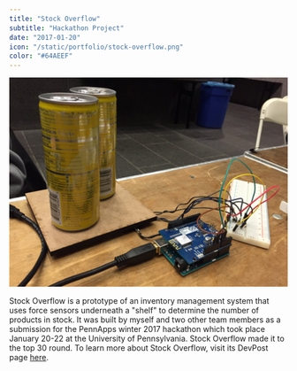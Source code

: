 ```yaml
---
title: "Stock Overflow"
subtitle: "Hackathon Project"
date: "2017-01-20"
icon: "/static/portfolio/stock-overflow.png"
color: "#64AEEF"
---
```

![Screenshot](./screenshot.jpg)


Stock Overflow is a prototype of an inventory management system that uses force sensors underneath a "shelf" to determine the number of products in stock. It was built by myself and two other team members as a submission for the PennApps winter 2017 hackathon which took place January 20-22 at the University of Pennsylvania. Stock Overflow made it to the top 30 round. To learn more about Stock Overflow, visit its DevPost page [here](https://devpost.com/software/stock-overflow-o3fl9e).
